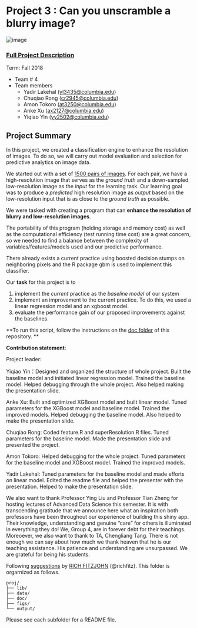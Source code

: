 # Project 3 : Can you unscramble a blurry image? 
![image](figs/example.png)

### [Full Project Description](doc/project3_desc.md)

Term: Fall 2018

+ Team # 4 
+ Team members
	+ Yadir Lakehal (yl3435@columbia.edu)
	+ Chuqiao Rong (cr2945@columbia.edu)
	+ Amon Tokoro (at3250@columbia.edu)
	+ Anke Xu (ax2127@columbia.edu)
	+ Yiqiao Yin (yy2502@columbia.edu)

## Project Summary  

In this project, we created a classification engine to enhance the resolution of images. To do so, we will carry out model evaluation and selection for predictive analytics on image data. 

We started out with a set of [1500 pairs of images](https://www.dropbox.com/s/7agsll3t5t7spkr/train_set.zip?dl=0). For each pair, we have a high-resolution image that serves as the *ground truth* and a down-sampled low-resolution image as the *input* for the learning task. 
Our learning goal was to produce a *predicted* high resolution image as *output* based on the low-resolution input that is as close to the *ground truth* as possible. 

We were tasked with creating a program that can **enhance the resolution of blurry and low-resolution images**. 

The portability of this program (holding storage and memory cost) as well as the computational efficiency (test running time cost) are a great concern, so we needed to find a balance between the complexity of variables/features/models used and our predictive performance. 

There already exists a current practice using boosted decision stumps on neighboring pixels and the R package gbm is used to implement this classifier.

Our **task** for this project is to
1) implement the *current* practice as the *baseline model* of our system
2) implement an improvement to the current practice. To do this, we used a linear regression model and an xgboost model.
3) evaluate the performance gain of our proposed improvements against the baselines. 

**To run this script, follow the instructions on the [doc folder](https://github.com/TZstatsADS/Fall2018-Proj3-Sec1-grp4/tree/master/doc) of this repository. **
	
**Contribution statement**: 

Project leader:

Yiqiao Yin：Designed and organized the structure of whole project. Built the baseline model and initiated linear regression model.  Trained the baseline model. Helped debugging through the whole project. Also helped making the presentation slide.


Anke Xu: Built and optimized XGBoost model and built linear model. Tuned parameters for the XGBoost model and baseline model. Trained the improved models. Helped debugging the baseline model. Also helped to make the presentation slide.

Chuqiao Rong: Coded feature.R and superResolution.R files. Tuned parameters for the baseline model. Made the presentation slide and presented the project.

Amon Tokoro: Helped debugging for the whole project. Tuned parameters for the baseline model and XGBoost model. Trained the improved models.

Yadir Lakehal: Tuned parameters for the baseline model and made efforts on linear model. Edited the readme file and helped the presenter with the presentation. Helped to make the presentation slide. 


We also want to thank Professor Ying Liu and Professor Tian Zheng for hosting lectures of Advanced Data Science this semester. It is with transcending gratitude that we announce here what an inspiration both professors have been throughout our experience of building this shiny app. Their knowledge, understanding and genuine “care” for others is illuminated in everything they do! We, Group 4, are in forever debt for their teachings. Moreoever, we also want to thank to TA, Chengliang Tang. There is not enough we can say about how much we thank heaven that he is our teaching assistance. His patience and understanding are unsurpassed. We are grateful for being his students.

Following [suggestions](http://nicercode.github.io/blog/2013-04-05-projects/) by [RICH FITZJOHN](http://nicercode.github.io/about/#Team) (@richfitz). This folder is orgarnized as follows.

```
proj/
├── lib/
├── data/
├── doc/
├── figs/
└── output/
```

Please see each subfolder for a README file.
